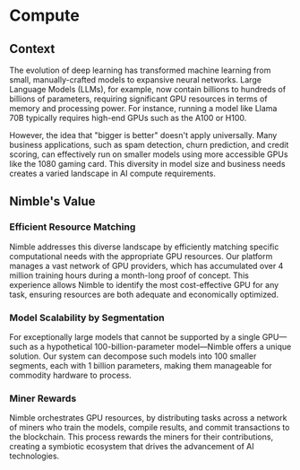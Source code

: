 # Compute

## Context

The evolution of deep learning has transformed machine learning from small, manually-crafted models to expansive neural networks. Large Language Models (LLMs), for example, now contain billions to hundreds of billions of parameters, requiring significant GPU resources in terms of memory and processing power. For instance, running a model like Llama 70B typically requires high-end GPUs such as the A100 or H100.

However, the idea that "bigger is better" doesn't apply universally. Many business applications, such as spam detection, churn prediction, and credit scoring, can effectively run on smaller models using more accessible GPUs like the 1080 gaming card. This diversity in model size and business needs creates a varied landscape in AI compute requirements.

## Nimble's Value

### Efficient Resource Matching

Nimble addresses this diverse landscape by efficiently matching specific computational needs with the appropriate GPU resources. Our platform manages a vast network of GPU providers, which has accumulated over 4 million training hours during a month-long proof of concept. This experience allows Nimble to identify the most cost-effective GPU for any task, ensuring resources are both adequate and economically optimized.

### Model Scalability by Segmentation

For exceptionally large models that cannot be supported by a single GPU—such as a hypothetical 100-billion-parameter model—Nimble offers a unique solution. Our system can decompose such models into 100 smaller segments, each with 1 billion parameters, making them manageable for commodity hardware to process.

### Miner Rewards

Nimble orchestrates GPU resources, by distributing tasks across a network of miners who train the models, compile results, and commit transactions to the blockchain. This process rewards the miners for their contributions, creating a symbiotic ecosystem that drives the advancement of AI technologies.
